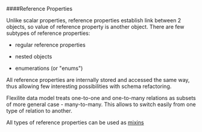 ####Reference Properties

Unlike scalar properties, reference properties establish link between 2 objects, so value of reference property is another object.
There are few subtypes of reference properties:

- regular reference properties

- nested objects

- enumerations (or "enums") 

All reference properties are internally stored and accessed the same way, thus allowing 
few interesting possibilities with schema refactoring.

Flexilite data model treats one-to-one and one-to-many relations 
as subsets of more general case - many-to-many. This allows to switch easily from one type
of relation to another. 

All types of reference properties can be used as [mixins](Mixins.md)
